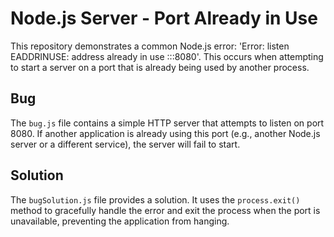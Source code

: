 # Node.js Server - Port Already in Use

This repository demonstrates a common Node.js error: 'Error: listen EADDRINUSE: address already in use :::8080'.  This occurs when attempting to start a server on a port that is already being used by another process.

## Bug

The `bug.js` file contains a simple HTTP server that attempts to listen on port 8080. If another application is already using this port (e.g., another Node.js server or a different service), the server will fail to start.

## Solution

The `bugSolution.js` file provides a solution. It uses the `process.exit()` method to gracefully handle the error and exit the process when the port is unavailable, preventing the application from hanging.